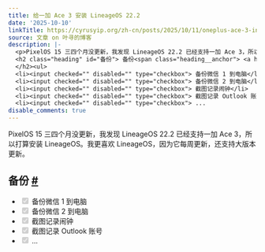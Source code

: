 ```yaml
---
title: 给一加 Ace 3 安装 LineageOS 22.2
date: '2025-10-10'
linkTitle: https://cyrusyip.org/zh-cn/posts/2025/10/11/oneplus-ace-3-install-lineageos-22/
source: 文章 on 叶寻的博客
description: |-
  <p>PixelOS 15 三四个月没更新，我发现 LineageOS 22.2 已经支持一加 Ace 3，所以打算安装 LineageOS。我更喜欢 LineageOS，因为它每周更新，还支持大版本更新。</p>
  <h2 class="heading" id="备份"> 备份<span class="heading__anchor"> <a href="#%e5%a4%87%e4%bb%bd">#</a></span>
  </h2><ul>
  <li><input checked="" disabled="" type="checkbox"> 备份微信 1 到电脑</li>
  <li><input checked="" disabled="" type="checkbox"> 备份微信 2 到电脑</li>
  <li><input checked="" disabled="" type="checkbox"> 截图记录闹钟</li>
  <li><input checked="" disabled="" type="checkbox"> 截图记录 Outlook 账号</li>
  <li><input checked="" disabled="" type="checkbox"> ...
disable_comments: true
---
```

<p>PixelOS 15 三四个月没更新，我发现 LineageOS 22.2 已经支持一加 Ace 3，所以打算安装 LineageOS。我更喜欢 LineageOS，因为它每周更新，还支持大版本更新。</p>
<h2 class="heading" id="备份"> 备份<span class="heading__anchor"> <a href="#%e5%a4%87%e4%bb%bd">#</a></span>
</h2><ul>
<li><input checked="" disabled="" type="checkbox"> 备份微信 1 到电脑</li>
<li><input checked="" disabled="" type="checkbox"> 备份微信 2 到电脑</li>
<li><input checked="" disabled="" type="checkbox"> 截图记录闹钟</li>
<li><input checked="" disabled="" type="checkbox"> 截图记录 Outlook 账号</li>
<li><input checked="" disabled="" type="checkbox"> ...